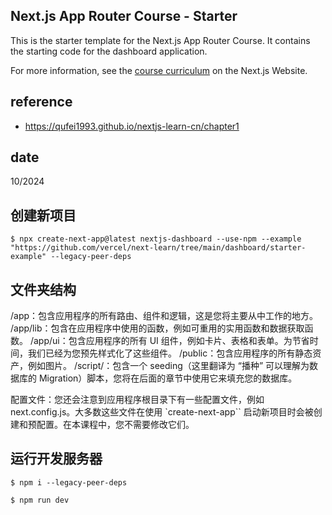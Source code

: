 ## Next.js App Router Course - Starter

This is the starter template for the Next.js App Router Course. It contains the starting code for the dashboard application.

For more information, see the [course curriculum](https://nextjs.org/learn) on the Next.js Website.

## reference 

- https://qufei1993.github.io/nextjs-learn-cn/chapter1

## date

10/2024

## 创建新项目

	$ npx create-next-app@latest nextjs-dashboard --use-npm --example "https://github.com/vercel/next-learn/tree/main/dashboard/starter-example" --legacy-peer-deps

## 文件夹结构

/app：包含应用程序的所有路由、组件和逻辑，这是您将主要从中工作的地方。
/app/lib：包含在应用程序中使用的函数，例如可重用的实用函数和数据获取函数。
/app/ui：包含应用程序的所有 UI 组件，例如卡片、表格和表单。为节省时间，我们已经为您预先样式化了这些组件。
/public：包含应用程序的所有静态资产，例如图片。
/script/：包含一个 seeding（这里翻译为 “播种” 可以理解为数据库的 Migration）脚本，您将在后面的章节中使用它来填充您的数据库。

配置文件：您还会注意到应用程序根目录下有一些配置文件，例如 next.config.js。大多数这些文件在使用 `create-next-app`` 启动新项目时会被创建和预配置。在本课程中，您不需要修改它们。

## 运行开发服务器

	$ npm i --legacy-peer-deps

	$ npm run dev